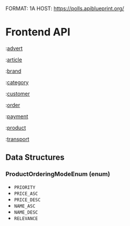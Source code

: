 FORMAT: 1A
HOST: https://polls.apiblueprint.org/

# Frontend API

:[advert](advert/index.md)

:[article](article/index.md)

:[brand](brand/index.md)

:[category](category/index.md)

:[customer](customer/index.md)

:[order](order/index.md)

:[payment](payment/index.md)

:[product](product/index.md)

:[transport](transport/index.md)

## Data Structures
### ProductOrderingModeEnum (enum)
+ `PRIORITY`
+ `PRICE_ASC`
+ `PRICE_DESC`
+ `NAME_ASC`
+ `NAME_DESC`
+ `RELEVANCE`
